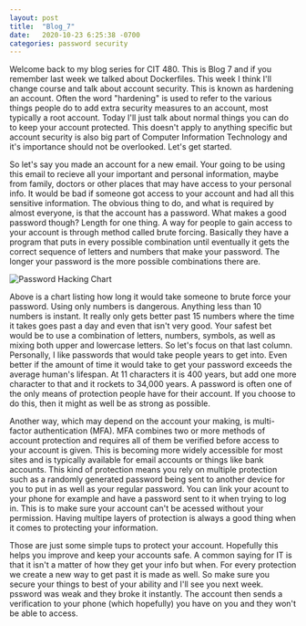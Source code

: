 ```yaml
---
layout: post
title:  "Blog_7"
date:   2020-10-23 6:25:38 -0700
categories: password security
---
```

Welcome back to my blog series for CIT 480. This is Blog 7 and if you remember last week we talked about
Dockerfiles. This week I think I'll change course and talk about account security. This is known as
hardening an account. Often the word "hardening" is used to refer to the various things people do to add
extra security measures to an account, most typically a root account. Today I'll just talk about normal
things you can do to keep your account protected. This doesn't apply to anything specific but account
security is also big part of Computer Information Technology and it's importance should not be
overlooked. Let's get started.

So let's say you made an account for a new email. Your going to be using this email to recieve all your
important and personal information, maybe from family, doctors or other places that may have access to
your personal info. It would be bad if someone got access to your account and had all this sensitive
information. The obvious thing to do, and what is required by almost everyone, is that the account has a
password. What makes a good password though? Length for one thing. A way for people to gain access to
your account is through method called brute forcing. Basically they have a program that puts in every
possible combination until eventually it gets the correct sequence of letters and numbers that make your
password. The longer your password is the more possible combinations there are.

![Password Hacking Chart](https://i.imgur.com/daXhN25.png)

Above is a chart listing how long it would take someone to brute force your password. Using only numbers
is dangerous. Anything less than 10 numbers is instant. It really only gets better past 15 numbers where
the time it takes goes past a day and even that isn't very good. Your safest bet would be to use a
combination of letters, numbers, symbols, as well as mixing both upper and lowercase letters. So let's
focus on that last column. Personally, I like passwords that would take people years to get into. Even
better if the amount of time it would take to get your password exceeds the average human's lifespan. At
11 characters it is 400 years, but add one more character to that and it rockets to 34,000 years. A
password is often one of the only means of protection people have for their account. If you choose to do
this, then it might as well be as strong as possible.

Another way, which may depend on the account your making, is multi-factor authentication (MFA). MFA
combines two or more methods of account protection and requires all of them be verified before access to
your account is given. This is becoming more widely accessible for most sites and is typically available
for email accounts or things like bank accounts. This kind of protection means you rely on multiple
protection such as a randomly generated password being sent to another device for you to put in as well
as your regular password. You can link your acount to your phone for example and have a password sent to
it when trying to log in. This is to make sure your account can't be acessed without your permission.
Having multipe layers of protection is always a good thing when it comes to protecting your information.

Those are just some simple tups to protect your account. Hopefully this helps you improve and keep your
accounts safe. A common saying for IT is that it isn't a matter of how they get your info but when. For
every protection we create a new way to get past it is made as well. So make sure you secure your things
to best of your ability and I'll see you next week.
pssword was weak and they broke it instantly. The account then sends a verification to your phone (which
hopefully) you have on you and they won't be able to access.
